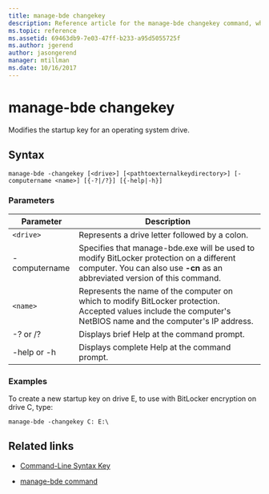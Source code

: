 ```yaml
---
title: manage-bde changekey
description: Reference article for the manage-bde changekey command, which modifies the startup key for an operating system drive.
ms.topic: reference
ms.assetid: 69463db9-7e03-47ff-b233-a95d5055725f
ms.author: jgerend
author: jasongerend
manager: mtillman
ms.date: 10/16/2017
---
```


# manage-bde changekey

Modifies the startup key for an operating system drive.

## Syntax

```
manage-bde -changekey [<drive>] [<pathtoexternalkeydirectory>] [-computername <name>] [{-?|/?}] [{-help|-h}]
```

### Parameters

| Parameter | Description |
| --------- | ----------- |
| `<drive>` | Represents a drive letter followed by a colon. |
| -computername | Specifies that manage-bde.exe will be used to modify BitLocker protection on a different computer. You can also use **-cn** as an abbreviated version of this command. |
| `<name>` | Represents the name of the computer on which to modify BitLocker protection. Accepted values include the computer's NetBIOS name and the computer's IP address. |
| -? or /? | Displays brief Help at the command prompt. |
| -help or -h | Displays complete Help at the command prompt. |

### Examples

To create a new startup key on drive E, to use with BitLocker encryption on drive C, type:

```
manage-bde -changekey C: E:\
```

## Related links

- [Command-Line Syntax Key](command-line-syntax-key.md)

- [manage-bde command](manage-bde.md)
